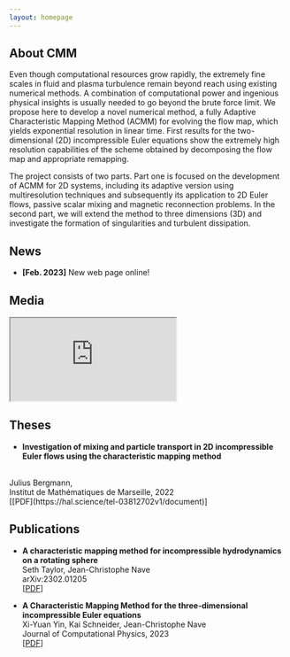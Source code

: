 ```yaml
---
layout: homepage
---
```


## About CMM
Even though computational resources grow rapidly, the extremely fine scales in fluid and plasma turbulence remain beyond reach using existing numerical methods. A combination of computational power and ingenious physical insights is usually needed to go beyond the brute force limit. We propose here to develop a novel numerical method, a fully Adaptive Characteristic Mapping Method (ACMM) for evolving the flow map, which yields exponential resolution in linear time. First results for the two-dimensional (2D) incompressible Euler equations show the extremely high resolution capabilities of the scheme obtained by decomposing the flow map and appropriate remapping.

The project consists of two parts. Part one is focused on the development of ACMM for 2D systems, including its adaptive version using multiresolution techniques and subsequently its application to 2D Euler flows, passive scalar mixing and magnetic reconnection problems. In the second part, we will extend the method to three dimensions (3D) and investigate the formation of singularities and turbulent dissipation.
## News

- **[Feb. 2023]** New web page online!

## Media

<iframe src="https://amubox.univ-amu.fr/s/rKrJxiyWK8wmHbr"></iframe>

## Theses

- **Investigation of mixing and particle transport in 2D incompressible Euler flows using the characteristic mapping method**
<br>
Julius Bergmann,
<br>
Institut de Mathématiques de Marseille, 2022
<br>
[[PDF](https://hal.science/tel-03812702v1/document)]

## Publications

- **A characteristic mapping method for incompressible hydrodynamics on a rotating sphere**
  <br>
   Seth Taylor, Jean-Christophe Nave
  <br>
   	arXiv:2302.01205
  <br>
  [[PDF](https://arxiv.org/pdf/2302.01205.pdf)]

- **A Characteristic Mapping Method for the three-dimensional incompressible Euler equations**
  <br>
   Xi-Yuan Yin, Kai Schneider, Jean-Christophe Nave
  <br>
  Journal of Computational Physics, 2023
  <br>
  [[PDF](https://arxiv.org/pdf/2107.03504.pdf)]

